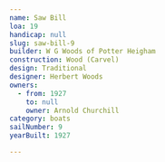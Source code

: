 ```yaml
---
name: Saw Bill
loa: 19
handicap: null
slug: saw-bill-9
builder: W G Woods of Potter Heigham
construction: Wood (Carvel)
design: Traditional
designer: Herbert Woods
owners:
  - from: 1927
    to: null
    owner: Arnold Churchill
category: boats
sailNumber: 9
yearBuilt: 1927

---
```


